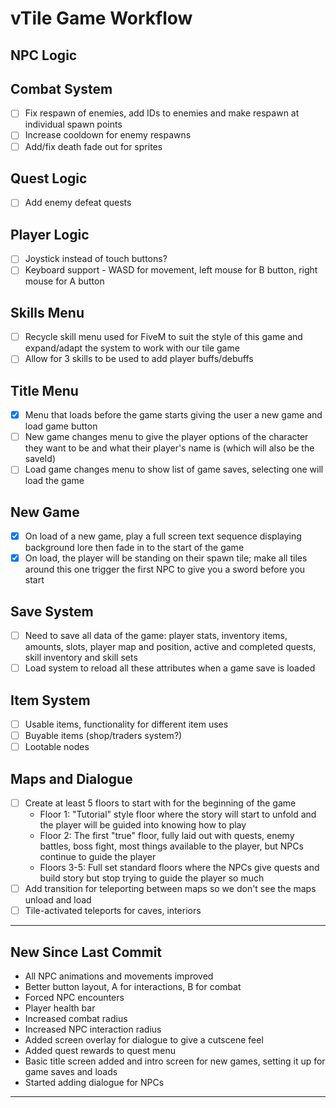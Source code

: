 # vTile Game Workflow

## NPC Logic

## Combat System
- [ ] Fix respawn of enemies, add IDs to enemies and make respawn at individual spawn points
- [ ] Increase cooldown for enemy respawns
- [ ] Add/fix death fade out for sprites

## Quest Logic
- [ ] Add enemy defeat quests

## Player Logic
- [ ] Joystick instead of touch buttons?
- [ ] Keyboard support - WASD for movement, left mouse for B button, right mouse for A button

## Skills Menu
- [ ] Recycle skill menu used for FiveM to suit the style of this game and expand/adapt the system to work with our tile game
- [ ] Allow for 3 skills to be used to add player buffs/debuffs

## Title Menu
- [x] Menu that loads before the game starts giving the user a new game and load game button
- [ ] New game changes menu to give the player options of the character they want to be and what their player's name is (which will also be the saveId)
- [ ] Load game changes menu to show list of game saves, selecting one will load the game 

## New Game
- [x] On load of a new game, play a full screen text sequence displaying background lore then fade in to the start of the game
- [x] On load, the player will be standing on their spawn tile; make all tiles around this one trigger the first NPC to give you a sword before you start 

## Save System
- [ ] Need to save all data of the game: player stats, inventory items, amounts, slots, player map and position, active and completed quests, skill inventory and skill sets
- [ ] Load system to reload all these attributes when a game save is loaded

## Item System
- [ ] Usable items, functionality for different item uses 
- [ ] Buyable items (shop/traders system?) 
- [ ] Lootable nodes

## Maps and Dialogue
- [ ] Create at least 5 floors to start with for the beginning of the game 
    - Floor 1: "Tutorial" style floor where the story will start to unfold and the player will be guided into knowing how to play
    - Floor 2: The first "true" floor, fully laid out with quests, enemy battles, boss fight, most things available to the player, but NPCs continue to guide the player
    - Floors 3-5: Full set standard floors where the NPCs give quests and build story but stop trying to guide the player so much
- [ ] Add transition for teleporting between maps so we don't see the maps unload and load 
- [ ] Tile-activated teleports for caves, interiors 

---

## **New Since Last Commit**
- All NPC animations and movements improved 
- Better button layout, A for interactions, B for combat 
- Forced NPC encounters 
- Player health bar 
- Increased combat radius
- Increased NPC interaction radius 
- Added screen overlay for dialogue to give a cutscene feel
- Added quest rewards to quest menu
- Basic title screen added and intro screen for new games, setting it up for game saves and loads
- Started adding dialogue for NPCs

---